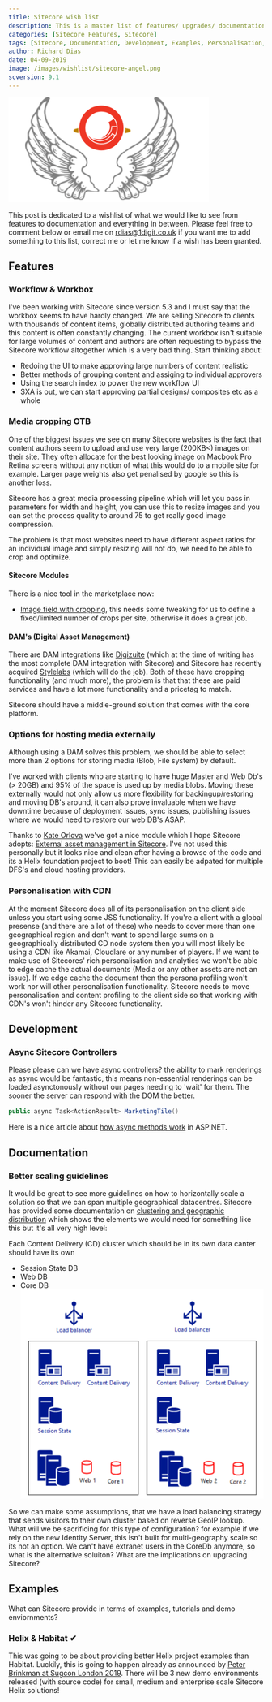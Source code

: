 ```yaml
---
title: Sitecore wish list
description: This is a master list of features/ upgrades/ documentation that we wish Sitecore would have
categories: [Sitecore Features, Sitecore]
tags: [Sitecore, Documentation, Development, Examples, Personalisation, DAM]
author: Richard Dias
date: 04-09-2019
image: /images/wishlist/sitecore-angel.png
scversion: 9.1
---
```

![sitecore angel](/images/wishlist/sitecore-angel.png "sitecore angel")

This post is dedicated to a wishlist of what we would like to see from features to documentation and everything in between. 
Please feel free to comment below or email me on <rdias@1digit.co.uk> if you want me to add something to this list, correct me or let me know if a wish has been granted.
<!--more-->

## Features
### Workflow & Workbox
I've been working with Sitecore since version 5.3 and I must say that the workbox seems to have hardly changed.
We are selling Sitecore to clients with thousands of content items, globally distributed authoring teams and this content is often constantly changing. The current workbox isn't suitable for large volumes of content and authors are often requesting to bypass the Sitecore workflow altogether which is a very bad thing.
Start thinking about:
* Redoing the UI to make approving large numbers of content realistic
* Better methods of grouping content and assiging to individual approvers
* Using the search index to power the new workflow UI
* SXA is out, we can start approving partial designs/ composites etc as a whole

### Media cropping OTB
One of the biggest issues we see on many Sitecore websites is the fact that content authors seem to upload and use very large (200KB<) images on their site. They often allocate for the best looking image on Macbook Pro Retina screens without any notion of what this would do to a mobile site for example.
Larger page weights also get penalised by google so this is another loss.

Sitecore has a great media processing pipeline which will let you pass in parameters for width and height, you can use this to resize images and you can set the process quality to around 75 to get really good image compression.

The problem is that most websites need to have different aspect ratios for an individual image and simply resizing will not do, we need to be able to crop and optimize.

#### Sitecore Modules
There is a nice tool in the marketplace now:
* [Image field with cropping](https://marketplace.sitecore.net/Modules/I/ImageCropping.aspx?sc_lang=en "Image field with cropping Sitecore module"), this needs some tweaking for us to define a fixed/limited number of crops per site, otherwise it does a great job.

#### DAM's (Digital Asset Management)
There are DAM integrations like [Digizuite](https://www.digizuite.com/digital-asset-management-for-sitecore "Digizuite sitecore integration") (which at the time of writing has the most complete DAM integration with Sitecore) and Sitecore has recently acquired [Stylelabs](https://www.sitecore.com/en-gb/company/press-and-media/press-releases/2018/10/sitecore-to-acquire-innovative-content-marketing-software-vendor-stylelabs "Sitecore aquires Stylelabs") (which will do the job). Both of these have cropping functionality (and much more), the problem is that that these are paid services and have a lot more functionality and a pricetag to match. 

Sitecore should have a middle-ground solution that comes with the core platform.

### Options for hosting media externally
Although using a DAM solves this problem, we should be able to select more than 2 options for storing media (Blob, File system) by default.

I've worked with clients who are starting to have huge Master and Web Db's (> 20GB) and 95% of the space is used up by media blobs. Moving these externally would not only allow us more flexibility for backingup/restoring and moving DB's around, it can also prove invaluable when we have downtime because of deployment issues, sync issues, publishing issues where we would need to restore our web DB's ASAP.

Thanks to [Kate Orlova](https://github.com/kate-orlova/external-asset-management-in-sitecore "Kate Orlova") we've got a nice module which I hope Sitecore adopts:
[External asset management in Sitecore](https://marketplace.sitecore.net/Modules/E/External_asset_management_in_Sitecore.aspx?sc_lang=en "External asset management in Sitecore module. "). I've not used this personally but it looks nice and clean after having a browse of the code and its a Helix foundation project to boot!
This can easily be adpated for multiple DFS's and cloud hosting providers.

### Personalisation with CDN
At the moment Sitecore does all of its personalisation on the client side unless you start using some JSS functionality.
If you're a client with a global presense (and there are a lot of these) who needs to cover more than one geographical region and don't want to spend large sums on a geographically distributed CD node system then you will most likely be using a CDN like Akamai, Cloudlare or any number of players.
If we want to make use of Sitecores' rich personalisation and analytics we won't be able to edge cache the actual documents (Media or any other assets are not an issue). If we edge cache the document then the persona profiling won't work nor will other personalisation functionality.
Sitecore needs to move personalisation and content profiling to the client side so that working with CDN's won't hinder any Sitecore functionality.

## Development
### Async Sitecore Controllers
Please please can we have async controllers? the ability to mark renderings as async would be fantastic, this means non-essential renderings can be loaded asynctonously without our pages needing to 'wait' for them. The sooner the server can respond with the DOM the better.
```csharp
public async Task<ActionResult> MarketingTile()
```
Here is a nice article about [how async methods work](https://docs.microsoft.com/en-us/aspnet/mvc/overview/performance/using-asynchronous-methods-in-aspnet-mvc-4 "Using Asynchronous Methods in ASP.NET MVC 4") in ASP.NET.

## Documentation
### Better scaling guidelines
It would be great to see more guidelines on how to horizontally scale a solution so that we can span multiple geographical datacentres.
Sitecore has provided some documentation on [clustering and geographic distribution](https://doc.sitecore.com/developers/90/platform-administration-and-architecture/en/clustering-and-geographic-distribution.html "Clustering and geographic distribution")  which shows the elements we would need for something like this but it's all very high level:

Each Content Delivery (CD) cluster which should be in its own data canter should have its own 
 * Session State DB
 * Web DB 
 * Core DB
 ![Sitecore horizontal web cluster](/images/wishlist/web-clusters.png "Sitecore horizontal web cluster")

So we can make some assumptions, that we have a load balancing strategy that sends visitors to their own cluster based on reverse GeoIP lookup.
What will we be sacrificing for this type of configuration? for example if we rely on the new Identity Server, this isn't built for multi-geography scale so its not an option. 
We can't have extranet users in the CoreDb anymore, so what is the alternative soluiton?
What are the implications on upgrading Sitecore?

## Examples
What can Sitecore provide in terms of examples, tutorials and demo enviornments?

### Helix & Habitat  &#10004;
This was going to be about providing better Helix project examples than Habitat. Luckily, this is going to happen already as announced by [Peter Brinkman at Sugcon London 2019](https://www.sugcon.eu/agenda/#day2  "Sugcon link").
There will be 3 new demo environments released (with source code) for small, medium and enterprise scale Sitecore Helix solutions!


